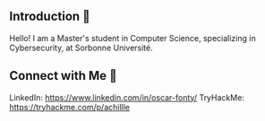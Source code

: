 ## Introduction 👋
Hello! I am a Master's student in Computer Science, specializing in Cybersecurity, at Sorbonne Université.

## Connect with Me 🔗
LinkedIn: https://www.linkedin.com/in/oscar-fonty/
TryHackMe: https://tryhackme.com/p/achillle
